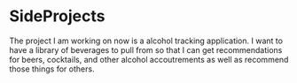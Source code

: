 # SideProjects

The project I am working on now is a alcohol tracking application. I want to have a library of beverages to pull from so that I can get 
recommendations for beers, cocktails, and other alcohol accoutrements as well as recommend those things for others.
